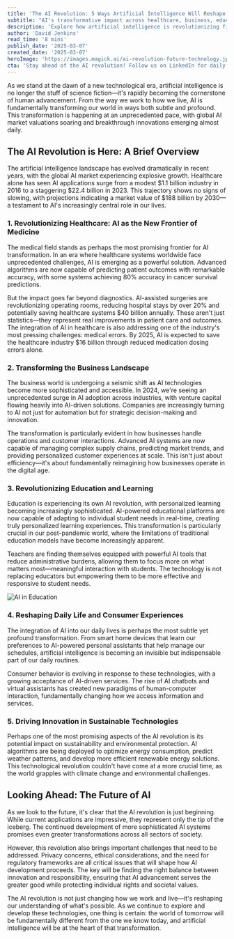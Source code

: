 ```yaml
---
title: 'The AI Revolution: 5 Ways Artificial Intelligence Will Reshape Our World'
subtitle: "AI's transformative impact across healthcare, business, education and beyond"
description: 'Explore how artificial intelligence is revolutionizing five key areas of our world: healthcare, business, education, daily life, and sustainability. From AI-assisted surgeries saving billions in healthcare costs to personalized learning transforming education, discover how this technological revolution is shaping our future.'
author: 'David Jenkins'
read_time: '8 mins'
publish_date: '2025-03-07'
created_date: '2025-03-07'
heroImage: 'https://images.magick.ai/ai-revolution-future-technology.jpg'
cta: 'Stay ahead of the AI revolution! Follow us on LinkedIn for daily insights into how artificial intelligence is reshaping our world and transforming industries.'
---
```


As we stand at the dawn of a new technological era, artificial intelligence is no longer the stuff of science fiction—it's rapidly becoming the cornerstone of human advancement. From the way we work to how we live, AI is fundamentally transforming our world in ways both subtle and profound. This transformation is happening at an unprecedented pace, with global AI market valuations soaring and breakthrough innovations emerging almost daily.

## The AI Revolution is Here: A Brief Overview

The artificial intelligence landscape has evolved dramatically in recent years, with the global AI market experiencing explosive growth. Healthcare alone has seen AI applications surge from a modest $1.1 billion industry in 2016 to a staggering $22.4 billion in 2023. This trajectory shows no signs of slowing, with projections indicating a market value of $188 billion by 2030—a testament to AI's increasingly central role in our lives.

### 1. Revolutionizing Healthcare: AI as the New Frontier of Medicine

The medical field stands as perhaps the most promising frontier for AI transformation. In an era where healthcare systems worldwide face unprecedented challenges, AI is emerging as a powerful solution. Advanced algorithms are now capable of predicting patient outcomes with remarkable accuracy, with some systems achieving 80% accuracy in cancer survival predictions.

But the impact goes far beyond diagnostics. AI-assisted surgeries are revolutionizing operating rooms, reducing hospital stays by over 20% and potentially saving healthcare systems $40 billion annually. These aren't just statistics—they represent real improvements in patient care and outcomes. The integration of AI in healthcare is also addressing one of the industry's most pressing challenges: medical errors. By 2025, AI is expected to save the healthcare industry $16 billion through reduced medication dosing errors alone.

### 2. Transforming the Business Landscape

The business world is undergoing a seismic shift as AI technologies become more sophisticated and accessible. In 2024, we're seeing an unprecedented surge in AI adoption across industries, with venture capital flowing heavily into AI-driven solutions. Companies are increasingly turning to AI not just for automation but for strategic decision-making and innovation.

The transformation is particularly evident in how businesses handle operations and customer interactions. Advanced AI systems are now capable of managing complex supply chains, predicting market trends, and providing personalized customer experiences at scale. This isn't just about efficiency—it's about fundamentally reimagining how businesses operate in the digital age.

### 3. Revolutionizing Education and Learning

Education is experiencing its own AI revolution, with personalized learning becoming increasingly sophisticated. AI-powered educational platforms are now capable of adapting to individual student needs in real-time, creating truly personalized learning experiences. This transformation is particularly crucial in our post-pandemic world, where the limitations of traditional education models have become increasingly apparent.

Teachers are finding themselves equipped with powerful AI tools that reduce administrative burdens, allowing them to focus more on what matters most—meaningful interaction with students. The technology is not replacing educators but empowering them to be more effective and responsive to student needs.

![AI in Education](https://i.magick.ai/AI-education/revolution-2025.webp) 

### 4. Reshaping Daily Life and Consumer Experiences

The integration of AI into our daily lives is perhaps the most subtle yet profound transformation. From smart home devices that learn our preferences to AI-powered personal assistants that help manage our schedules, artificial intelligence is becoming an invisible but indispensable part of our daily routines.

Consumer behavior is evolving in response to these technologies, with a growing acceptance of AI-driven services. The rise of AI chatbots and virtual assistants has created new paradigms of human-computer interaction, fundamentally changing how we access information and services.

### 5. Driving Innovation in Sustainable Technologies

Perhaps one of the most promising aspects of the AI revolution is its potential impact on sustainability and environmental protection. AI algorithms are being deployed to optimize energy consumption, predict weather patterns, and develop more efficient renewable energy solutions. This technological revolution couldn't have come at a more crucial time, as the world grapples with climate change and environmental challenges.

## Looking Ahead: The Future of AI

As we look to the future, it's clear that the AI revolution is just beginning. While current applications are impressive, they represent only the tip of the iceberg. The continued development of more sophisticated AI systems promises even greater transformations across all sectors of society.

However, this revolution also brings important challenges that need to be addressed. Privacy concerns, ethical considerations, and the need for regulatory frameworks are all critical issues that will shape how AI development proceeds. The key will be finding the right balance between innovation and responsibility, ensuring that AI advancement serves the greater good while protecting individual rights and societal values.

The AI revolution is not just changing how we work and live—it's reshaping our understanding of what's possible. As we continue to explore and develop these technologies, one thing is certain: the world of tomorrow will be fundamentally different from the one we know today, and artificial intelligence will be at the heart of that transformation.